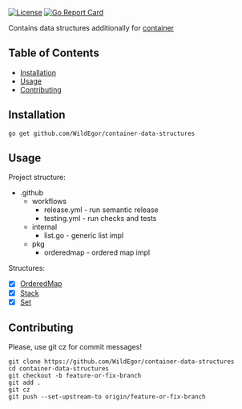 [![License](https://img.shields.io/badge/License-MIT-blue.svg)](https://opensource.org/licenses/MIT)
[![Go Report Card](https://goreportcard.com/badge/github.com/WildEgor/container-data-structures)](https://goreportcard.com/report/github.com/WildEgor/container-data-structures)

Contains data structures additionally for [container](https://pkg.go.dev/container)

## Table of Contents
- [Installation](#installation)
- [Usage](#usage)
- [Contributing](#contributing)

## Installation
```shell
go get github.com/WildEgor/container-data-structures
```

## Usage

Project structure:
- .github
    - workflows
        - release.yml - run semantic release
        - testing.yml - run checks and tests
    - internal
      - list.go - generic list impl
    - pkg
        - orderedmap - ordered map impl

Structures:
- [x] [OrderedMap](./examples/orderedmap/main.go)
- [x] [Stack](./examples/stack/main.go)
- [x] [Set](./examples/set/main.go)

## Contributing

Please, use git cz for commit messages!

```shell
git clone https://github.com/WildEgor/container-data-structures
cd container-data-structures
git checkout -b feature-or-fix-branch
git add .
git cz
git push --set-upstream-to origin/feature-or-fix-branch
```